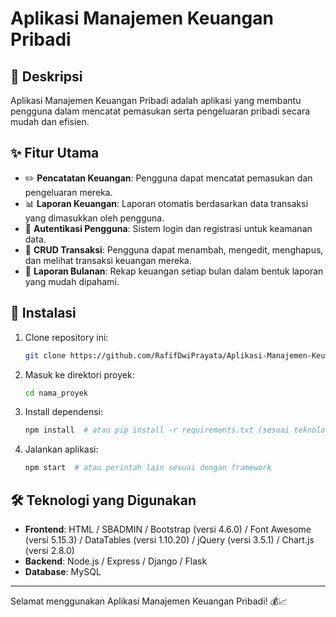 # Aplikasi Manajemen Keuangan Pribadi

## 📌 Deskripsi
Aplikasi Manajemen Keuangan Pribadi adalah aplikasi yang membantu pengguna dalam mencatat pemasukan serta pengeluaran pribadi secara mudah dan efisien.

## ✨ Fitur Utama
- ✏️ **Pencatatan Keuangan**: Pengguna dapat mencatat pemasukan dan pengeluaran mereka.
- 📊 **Laporan Keuangan**: Laporan otomatis berdasarkan data transaksi yang dimasukkan oleh pengguna.
- 🔐 **Autentikasi Pengguna**: Sistem login dan registrasi untuk keamanan data.
- 📝 **CRUD Transaksi**: Pengguna dapat menambah, mengedit, menghapus, dan melihat transaksi keuangan mereka.
- 📅 **Laporan Bulanan**: Rekap keuangan setiap bulan dalam bentuk laporan yang mudah dipahami.

## 🚀 Instalasi
1. Clone repository ini:
   ```bash
   git clone https://github.com/RafifDwiPrayata/Aplikasi-Manajemen-Keuangan-Pribadi.git
   ```
2. Masuk ke direktori proyek:
   ```bash
   cd nama_proyek
   ```
3. Install dependensi:
   ```bash
   npm install  # atau pip install -r requirements.txt (sesuai teknologi yang digunakan)
   ```
4. Jalankan aplikasi:
   ```bash
   npm start  # atau perintah lain sesuai dengan framework
   ```

## 🛠 Teknologi yang Digunakan
- **Frontend**: HTML / SBADMIN / Bootstrap (versi 4.6.0) / Font Awesome (versi 5.15.3) / DataTables (versi 1.10.20) / jQuery (versi 3.5.1) / Chart.js (versi 2.8.0)
- **Backend**: Node.js / Express / Django / Flask
- **Database**: MySQL
---
Selamat menggunakan Aplikasi Manajemen Keuangan Pribadi! 💰📈
